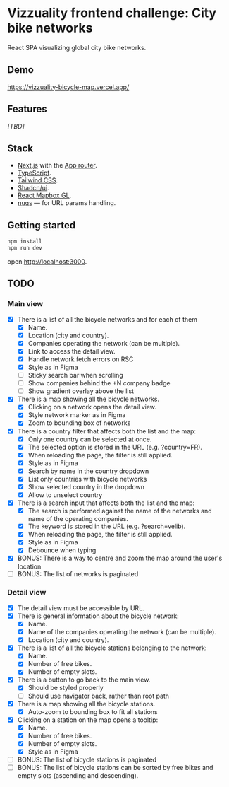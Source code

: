 # Vizzuality frontend challenge: City bike networks

React SPA visualizing global city bike networks.

## Demo

https://vizzuality-bicycle-map.vercel.app/

## Features

_[TBD]_

## Stack

- [Next.js](https://nextjs.org/) with the [App router](https://nextjs.org/docs/app).
- [TypeScript](https://www.typescriptlang.org/).
- [Tailwind CSS](https://tailwindcss.com/).
- [Shadcn/ui](https://ui.shadcn.com/).
- [React Mapbox GL](https://visgl.github.io/react-map-gl).
- [nuqs](https://nuqs.47ng.com/) — for URL params handling.

## Getting started

```bash
npm install
npm run dev
```

open [http://localhost:3000](http://localhost:3000).

## TODO

### Main view

- [x] There is a list of all the bicycle networks and for each of them
  - [x] Name.
  - [x] Location (city and country).
  - [x] Companies operating the network (can be multiple).
  - [x] Link to access the detail view.
  - [x] Handle network fetch errors on RSC
  - [x] Style as in Figma
  - [ ] Sticky search bar when scrolling
  - [ ] Show companies behind the +N company badge
  - [ ] Show gradient overlay above the list
- [x] There is a map showing all the bicycle networks.
  - [x] Clicking on a network opens the detail view.
  - [x] Style network marker as in Figma
  - [x] Zoom to bounding box of networks
- [x] There is a country filter that affects both the list and the map:
  - [x] Only one country can be selected at once.
  - [x] The selected option is stored in the URL (e.g. ?country=FR).
  - [x] When reloading the page, the filter is still applied.
  - [x] Style as in Figma
  - [x] Search by name in the country dropdown
  - [x] List only countries with bicycle networks
  - [x] Show selected country in the dropdown
  - [x] Allow to unselect country
- [x] There is a search input that affects both the list and the map:
  - [x] The search is performed against the name of the networks and name of the operating companies.
  - [x] The keyword is stored in the URL (e.g. ?search=velib).
  - [x] When reloading the page, the filter is still applied.
  - [x] Style as in Figma
  - [x] Debounce when typing
- [x] BONUS: There is a way to centre and zoom the map around the user's location
- [ ] BONUS: The list of networks is paginated

### Detail view

- [x] The detail view must be accessible by URL.
- [x] There is general information about the bicycle network:
  - [x] Name.
  - [x] Name of the companies operating the network (can be multiple).
  - [x] Location (city and country).
- [x] There is a list of all the bicycle stations belonging to the network:
  - [x] Name.
  - [x] Number of free bikes.
  - [x] Number of empty slots.
- [x] There is a button to go back to the main view.
  - [x] Should be styled properly
  - [ ] Should use navigator back, rather than root path
- [x] There is a map showing all the bicycle stations.
  - [x] Auto-zoom to bounding box to fit all stations
- [x] Clicking on a station on the map opens a tooltip:
  - [x] Name.
  - [x] Number of free bikes.
  - [x] Number of empty slots.
  - [x] Style as in Figma
- [ ] BONUS: The list of bicycle stations is paginated
- [ ] BONUS: The list of bicycle stations can be sorted by free bikes and empty slots (ascending and descending).

